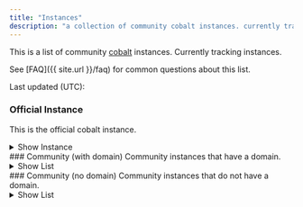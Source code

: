 ```yaml
---
title: "Instances"
description: "a collection of community cobalt instances. currently tracking <instance-count> instances."
---
```

This is a list of community [cobalt](https://github.com/imputnet/cobalt) instances. Currently tracking <instance-count> instances.

See [FAQ]({{ site.url }}/faq) for common questions about this list.

Last updated (UTC): <time>

### Official Instance
This is the official cobalt instance.
<details>
<summary>Show Instance</summary>
<main-table-official>
</details>
### Community (with domain)
Community instances that have a domain.
<details>
<summary>Show List</summary>
<main-table-domain>
</details>
### Community (no domain)
Community instances that do not have a domain.
<details>
<summary>Show List</summary>
<main-table-nodomain>
</details>
